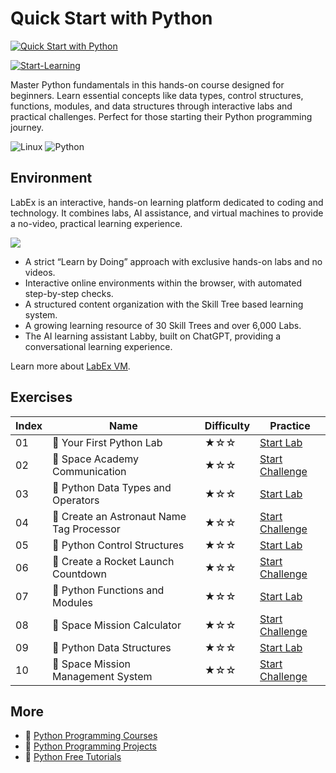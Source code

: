 # Quick Start with Python

[![Quick Start with Python](https://cover-creator.appbot.io/quick-start-with-python.png)](https://labex.io/courses/quick-start-with-python)

[![Start-Learning](https://img.shields.io/badge/Start-Learning-whitesmoke?style=for-the-badge)](https://labex.io/courses/quick-start-with-python)

Master Python fundamentals in this hands-on course designed for beginners. Learn essential concepts like data types, control structures, functions, modules, and data structures through interactive labs and practical challenges. Perfect for those starting their Python programming journey.

![Linux](https://img.shields.io/badge/Linux-whitesmoke?style=for-the-badge&logo=linux)
![Python](https://img.shields.io/badge/Python-whitesmoke?style=for-the-badge&logo=python)


## Environment

LabEx is an interactive, hands-on learning platform dedicated to coding and technology. It combines labs, AI assistance, and virtual machines to provide a no-video, practical learning experience.

![](https://tutorial-screenshot.getvm.io/images/vm-1725247253.png)

- A strict “Learn by Doing” approach with exclusive hands-on labs and no videos.
- Interactive online environments within the browser, with automated step-by-step checks.
- A structured content organization with the Skill Tree based learning system.
- A growing learning resource of 30 Skill Trees and over 6,000 Labs.
- The AI learning assistant Labby, built on ChatGPT, providing a conversational learning experience.

Learn more about [LabEx VM](https://support.labex.io/using-labex/virtual-machine).

## Exercises

|   Index | Name                                     | Difficulty   | Practice                                                                                                                 |
|---------|------------------------------------------|--------------|--------------------------------------------------------------------------------------------------------------------------|
|      01 | 📖 Your First Python Lab                  | ★☆☆          | <a target='_blank' href='https://labex.io/tutorials/python-your-first-python-lab-270256'>Start Lab</a>                   |
|      02 | 🎯 Space Academy Communication            | ★☆☆          | <a target='_blank' href='https://labex.io/labs/python-space-academy-communication-393069'>Start Challenge</a>            |
|      03 | 📖 Python Data Types and Operators        | ★☆☆          | <a target='_blank' href='https://labex.io/tutorials/python-python-data-types-and-operators-393077'>Start Lab</a>         |
|      04 | 🎯 Create an Astronaut Name Tag Processor | ★☆☆          | <a target='_blank' href='https://labex.io/labs/python-create-an-astronaut-name-tag-processor-393083'>Start Challenge</a> |
|      05 | 📖 Python Control Structures              | ★☆☆          | <a target='_blank' href='https://labex.io/tutorials/python-python-control-structures-393123'>Start Lab</a>               |
|      06 | 🎯 Create a Rocket Launch Countdown       | ★☆☆          | <a target='_blank' href='https://labex.io/labs/python-create-a-rocket-launch-countdown-393128'>Start Challenge</a>       |
|      07 | 📖 Python Functions and Modules           | ★☆☆          | <a target='_blank' href='https://labex.io/tutorials/python-python-functions-and-modules-393141'>Start Lab</a>            |
|      08 | 🎯 Space Mission Calculator               | ★☆☆          | <a target='_blank' href='https://labex.io/labs/python-space-mission-calculator-393156'>Start Challenge</a>               |
|      09 | 📖 Python Data Structures                 | ★☆☆          | <a target='_blank' href='https://labex.io/tutorials/python-python-data-structures-393168'>Start Lab</a>                  |
|      10 | 🎯 Space Mission Management System        | ★☆☆          | <a target='_blank' href='https://labex.io/labs/python-space-mission-management-system-393176'>Start Challenge</a>        |

## More

- 🔗 [Python Programming Courses](https://github.com/labex-labs/awesome-programming-courses)
- 🔗 [Python Programming Projects](https://github.com/labex-labs/awesome-programming-projects)
- 🔗 [Python Free Tutorials](https://github.com/labex-labs/python-free-tutorials)

